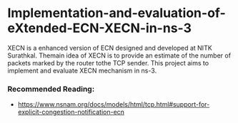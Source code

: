 # Implementation-and-evaluation-of-eXtended-ECN-XECN-in-ns-3
XECN is a enhanced version of ECN designed and developed at NITK Surathkal. Themain idea of XECN is to provide an estimate of the number of packets marked by the router tothe TCP sender. This project aims to implement and evaluate XECN mechanism in ns-3.
### Recommended Reading:
* <a href="https://www.nsnam.org/docs/models/html/tcp.html#support-for-explicit-congestion-notification-ecn">https://www.nsnam.org/docs/models/html/tcp.html#support-for-explicit-congestion-notification-ecn</a>
